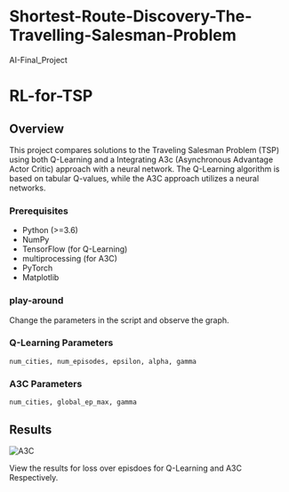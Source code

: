 # Shortest-Route-Discovery-The-Travelling-Salesman-Problem
AI-Final_Project

# RL-for-TSP


## Overview

This project compares solutions to the Traveling Salesman Problem (TSP) using both Q-Learning and a Integrating A3c (Asynchronous Advantage Actor Critic) approach with a neural network. The Q-Learning algorithm is based on tabular Q-values, while the A3C approach utilizes a neural networks.


### Prerequisites

- Python (>=3.6)
- NumPy
- TensorFlow (for Q-Learning)
- multiprocessing (for A3C)
- PyTorch
- Matplotlib

### play-around

Change the parameters in the script and observe the graph.

### Q-Learning Parameters

    num_cities, num_episodes, epsilon, alpha, gamma 

### A3C Parameters

    num_cities, global_ep_max, gamma

## Results

![A3C](https://github.com/user-attachments/assets/2f2c2981-df92-4c49-8bd3-e82a380074e6)



View the results for loss over episdoes for Q-Learning and A3C Respectively.



